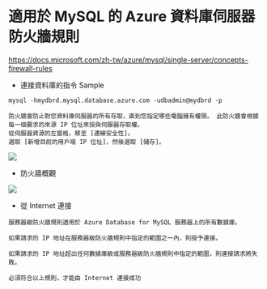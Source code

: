
# 適用於 MySQL 的 Azure 資料庫伺服器防火牆規則
https://docs.microsoft.com/zh-tw/azure/mysql/single-server/concepts-firewall-rules

* 連接資料庫的指令 Sample
```
mysql -hmydbrd.mysql.database.azure.com -udbadmin@mydbrd -p

```

```
防火牆會防止對您資料庫伺服器的所有存取，直到您指定哪些電腦擁有權限。 此防火牆會根據每一個要求的來源 IP 位址來授與伺服器存取權。
從伺服器資源的左窗格，移至 [連線安全性]。 
選取 [新增目前的用戶端 IP 位址]，然後選取 [儲存]。

```


![](https://docs.microsoft.com/zh-tw/azure/mysql/single-server/media/quickstart-create-mysql-server-database-using-azure-portal/add-current-ip-firewall.png)


* 防火牆概觀

![](https://docs.microsoft.com/zh-tw/azure/mysql/single-server/media/concepts-firewall-rules/1-firewall-concept.png)


* 從 Internet 連接
```
服務器級防火牆規則適用於 Azure Database for MySQL 服務器上的所有數據庫。

如果請求的 IP 地址在服務器級防火牆規則中指定的範圍之一內，則授予連接。

如果請求的 IP 地址超出任何數據庫級或服務器級防火牆規則中指定的範圍，則連接請求將失敗。
```

```
必須符合以上規則，才能由 Internet 連接成功
```

